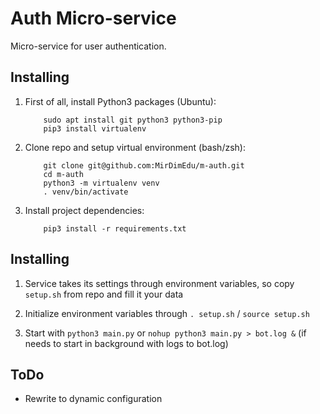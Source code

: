 # Auth Micro-service

Micro-service for user authentication.


## Installing

1.  First of all, install Python3 packages (Ubuntu):
        
            sudo apt install git python3 python3-pip
            pip3 install virtualenv

2.  Clone repo and setup virtual environment (bash/zsh):

            git clone git@github.com:MirDimEdu/m-auth.git
            cd m-auth
            python3 -m virtualenv venv
            . venv/bin/activate
    
3.  Install project dependencies:

            pip3 install -r requirements.txt


## Installing

1.  Service takes its settings through environment variables, so copy `setup.sh` from repo and fill it your data

2.  Initialize environment variables through `. setup.sh` / `source setup.sh`

3.  Start with `python3 main.py` or `nohup python3 main.py > bot.log &` (if needs to start in background with logs to bot.log)


## ToDo

*   Rewrite to dynamic configuration
